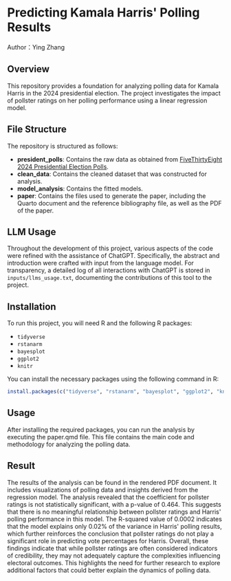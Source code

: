 # Predicting Kamala Harris' Polling Results
Author：Ying Zhang

## Overview
This repository provides a foundation for analyzing polling data for Kamala Harris in the 2024 presidential election. The project investigates the impact of pollster ratings on her polling performance using a linear regression model. 

## File Structure
The repository is structured as follows:
- **president_polls**: Contains the raw data as obtained from [FiveThirtyEight 2024 Presidential Election Polls](https://projects.fivethirtyeight.com/polls/president-general/2024/national/).
- **clean_data**: Contains the cleaned dataset that was constructed for analysis.
- **model_analysis**: Contains the fitted models.
- **paper**: Contains the files used to generate the paper, including the Quarto document and the reference bibliography file, as well as the PDF of the paper.

## LLM Usage
Throughout the development of this project, various aspects of the code were refined with the assistance of ChatGPT. Specifically, the abstract and introduction were crafted with input from the language model. For transparency, a detailed log of all interactions with ChatGPT is stored in `inputs/llms_usage.txt`, documenting the contributions of this tool to the project.

## Installation
To run this project, you will need R and the following R packages:
- `tidyverse`
- `rstanarm`
- `bayesplot`
- `ggplot2`
- `knitr`

You can install the necessary packages using the following command in R:
```R
install.packages(c("tidyverse", "rstanarm", "bayesplot", "ggplot2", "knitr"))
```

## Usage
After installing the required packages, you can run the analysis by executing the paper.qmd file. This file contains the main code and methodology for analyzing the polling data.

## Result
The results of the analysis can be found in the rendered PDF document. It includes visualizations of polling data and insights derived from the regression model. The analysis revealed that the coefficient for pollster ratings is not statistically significant, with a p-value of 0.464. This suggests that there is no meaningful relationship between pollster ratings and Harris' polling performance in this model. The R-squared value of 0.0002 indicates that the model explains only 0.02% of the variance in Harris' polling results, which further reinforces the conclusion that pollster ratings do not play a significant role in predicting vote percentages for Harris. Overall, these findings indicate that while pollster ratings are often considered indicators of credibility, they may not adequately capture the complexities influencing electoral outcomes. This highlights the need for further research to explore additional factors that could better explain the dynamics of polling data.


